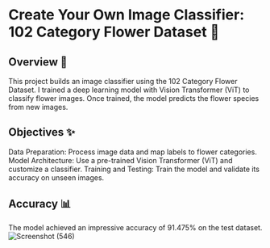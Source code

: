 # Create Your Own Image Classifier: 102 Category Flower Dataset 🌸

## Overview 📖
This project builds an image classifier using the 102 Category Flower Dataset. I trained a deep learning model with Vision Transformer (ViT) to classify flower images. Once trained, the model predicts the flower species from new images.

## Objectives ✨
Data Preparation: Process image data and map labels to flower categories.
Model Architecture: Use a pre-trained Vision Transformer (ViT) and customize a classifier.
Training and Testing: Train the model and validate its accuracy on unseen images.

## Accuracy 📊
The model achieved an impressive accuracy of 91.475% on the test dataset.
![Screenshot (546)](https://github.com/user-attachments/assets/e2fd404c-7baf-42d4-bfe3-b5a0c2e403a5)
